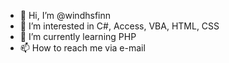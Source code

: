 - 👋 Hi, I’m @windhsfinn
- 👀 I’m interested in C#, Access, VBA, HTML, CSS
- 🌱 I’m currently learning PHP
- 📫 How to reach me via e-mail

<!---
windhsfinn/windhsfinn is a ✨ special ✨ repository because its `README.md` (this file) appears on your GitHub profile.
You can click the Preview link to take a look at your changes.
--->
